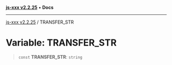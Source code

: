 [**js-xxx v2.2.25**](../README.md) • **Docs**

***

[js-xxx v2.2.25](../README.md) / TRANSFER\_STR

# Variable: TRANSFER\_STR

> `const` **TRANSFER\_STR**: `string`
